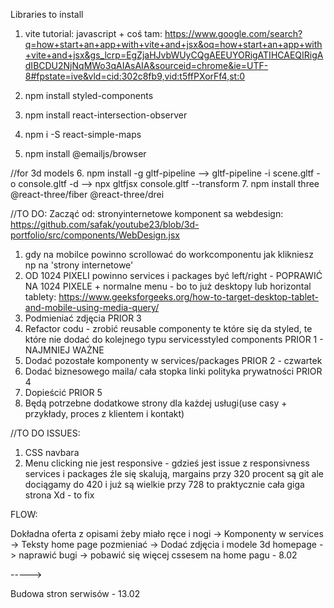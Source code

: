 Libraries to install
1. vite tutorial: javascript + coś tam: https://www.google.com/search?q=how+start+an+app+with+vite+and+jsx&oq=how+start+an+app+with+vite+and+jsx&gs_lcrp=EgZjaHJvbWUyCQgAEEUYORigATIHCAEQIRigAdIBCDU2NjNqMWo3qAIAsAIA&sourceid=chrome&ie=UTF-8#fpstate=ive&vld=cid:302c8fb9,vid:t5ffPXorFf4,st:0

2. npm install styled-components
3. npm install react-intersection-observer

4. npm i -S react-simple-maps
5. npm install @emailjs/browser

//for 3d models
6. npm install -g gltf-pipeline --> gltf-pipeline -i scene.gltf -o console.gltf -d --> npx gltfjsx console.gltf --transform
7. npm install three @react-three/fiber @react-three/drei


//TO DO:
Zacząć od: stronyinternetowe komponent sa webdesign: https://github.com/safak/youtube23/blob/3d-portfolio/src/components/WebDesign.jsx

1. gdy na mobilce powinno scrollować do workcomponentu jak klikniesz np na 'strony internetowe'
2. OD 1024 PIXELI powinno services i packages być left/right - POPRAWIĆ NA 1024 PIXELE + normalne menu - bo to już desktopy lub horizontal tablety: https://www.geeksforgeeks.org/how-to-target-desktop-tablet-and-mobile-using-media-query/
2. Podmieniać zdjęcia PRIOR 3 
3. Refactor codu - zrobić reusable componenty te które się da styled, te które nie dodać do kolejnego typu servicesstyled components PRIOR 1 - NAJMNIEJ WAŻNE
4. Dodać pozostałe komponenty w services/packages PRIOR 2 - czwartek
5. Dodać biznesowego maila/ cała stopka linki polityka prywatności PRIOR 4
6. Dopieścić PRIOR 5
7. Będą potrzebne dodatkowe strony dla każdej usługi(use casy + przykłady, proces z klientem i kontakt)

//TO DO ISSUES:
1. CSS navbara
2. Menu clicking nie jest responsive - gdzieś jest issue z responsivness services i packages źle się skalują, margains przy 320 procent są git ale dociągamy do 420 i już są wielkie przy 728 to praktycznie cała giga strona Xd - to fix

FLOW: 

Dokładna oferta z opisami żeby miało ręce i nogi -> Komponenty w services -> Teksty home page pozmieniać -> Dodać zdjęcia i modele 3d homepage -> naprawić bugi -> pobawić się więcej cssesem na home pagu - 8.02

----->

Budowa stron serwisów - 13.02
